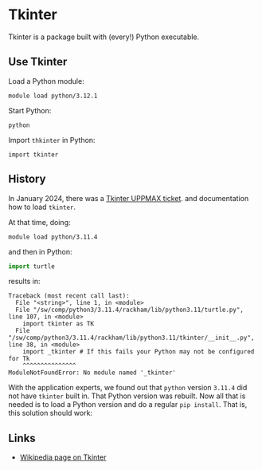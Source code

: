 # Tkinter

Tkinter is a package built with (every!) Python executable.

## Use Tkinter

Load a Python module:

```
module load python/3.12.1
```

Start Python:

```
python
```

Import `thkinter` in Python:

```
import tkinter
```

## History

In January 2024, there was a [Tkinter UPPMAX ticket](https://github.com/richelbilderbeek/ticket_286232).
and documentation how to load `tkinter`.

At that time, doing:

```
module load python/3.11.4
```

and then in Python:

```python
import turtle
```

results in:

```
Traceback (most recent call last):
  File "<string>", line 1, in <module>
  File "/sw/comp/python3/3.11.4/rackham/lib/python3.11/turtle.py", line 107, in <module>
    import tkinter as TK
  File "/sw/comp/python3/3.11.4/rackham/lib/python3.11/tkinter/__init__.py", line 38, in <module>
    import _tkinter # If this fails your Python may not be configured for Tk
    ^^^^^^^^^^^^^^^
ModuleNotFoundError: No module named '_tkinter'
```

With the application experts, we found out that `python` version `3.11.4`
did not have `tkinter` built in. That Python version was rebuilt.
Now all that is needed is to load a Python version and do a regular `pip install`.
That is, this solution should work:

## Links

* [Wikipedia page on Tkinter](https://en.wikipedia.org/wiki/Tkinter)
